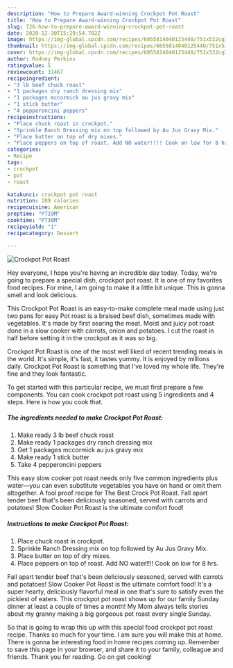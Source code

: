 ```yaml
---
description: "How to Prepare Award-winning Crockpot Pot Roast"
title: "How to Prepare Award-winning Crockpot Pot Roast"
slug: 726-how-to-prepare-award-winning-crockpot-pot-roast
date: 2020-12-30T15:29:54.782Z
image: https://img-global.cpcdn.com/recipes/6055814040125440/751x532cq70/crockpot-pot-roast-recipe-main-photo.jpg
thumbnail: https://img-global.cpcdn.com/recipes/6055814040125440/751x532cq70/crockpot-pot-roast-recipe-main-photo.jpg
cover: https://img-global.cpcdn.com/recipes/6055814040125440/751x532cq70/crockpot-pot-roast-recipe-main-photo.jpg
author: Rodney Perkins
ratingvalue: 5
reviewcount: 31467
recipeingredient:
- "3 lb beef chuck roast"
- "1 packages dry ranch dressing mix"
- "1 packages mccormick au jus gravy mix"
- "1 stick butter"
- "4 pepperoncini peppers"
recipeinstructions:
- "Place chuck roast in crockpot."
- "Sprinkle Ranch Dressing mix on top followed by Au Jus Gravy Mix."
- "Place butter on top of dry mixes."
- "Place peppers on top of roast. Add NO water!!!! Cook on low for 8 hrs."
categories:
- Recipe
tags:
- crockpot
- pot
- roast

katakunci: crockpot pot roast 
nutrition: 289 calories
recipecuisine: American
preptime: "PT19M"
cooktime: "PT30M"
recipeyield: "1"
recipecategory: Dessert

---
```



![Crockpot Pot Roast](https://img-global.cpcdn.com/recipes/6055814040125440/751x532cq70/crockpot-pot-roast-recipe-main-photo.jpg)

Hey everyone, I hope you're having an incredible day today. Today, we're going to prepare a special dish, crockpot pot roast. It is one of my favorites food recipes. For mine, I am going to make it a little bit unique. This is gonna smell and look delicious.

This Crockpot Pot Roast is an easy-to-make complete meal made using just two pans for easy Pot roast is a braised beef dish, sometimes made with vegetables. It&#39;s made by first searing the meat. Moist and juicy pot roast done in a slow cooker with carrots, onion and potatoes. I cut the roast in half before setting it in the crockpot as it was so big.

Crockpot Pot Roast is one of the most well liked of recent trending meals in the world. It's simple, it's fast, it tastes yummy. It is enjoyed by millions daily. Crockpot Pot Roast is something that I've loved my whole life. They're fine and they look fantastic.


To get started with this particular recipe, we must first prepare a few components. You can cook crockpot pot roast using 5 ingredients and 4 steps. Here is how you cook that.

<!--inarticleads1-->

##### The ingredients needed to make Crockpot Pot Roast:

1. Make ready 3 lb beef chuck roast
1. Make ready 1 packages dry ranch dressing mix
1. Get 1 packages mccormick au jus gravy mix
1. Make ready 1 stick butter
1. Take 4 pepperoncini peppers


This easy slow cooker pot roast needs only five common ingredients plus water—you can even substitute vegetables you have on hand or omit them altogether. A fool proof recipe for The Best Crock Pot Roast. Fall apart tender beef that&#39;s been deliciously seasoned, served with carrots and potatoes! Slow Cooker Pot Roast is the ultimate comfort food! 

<!--inarticleads2-->

##### Instructions to make Crockpot Pot Roast:

1. Place chuck roast in crockpot.
1. Sprinkle Ranch Dressing mix on top followed by Au Jus Gravy Mix.
1. Place butter on top of dry mixes.
1. Place peppers on top of roast. Add NO water!!!! Cook on low for 8 hrs.


Fall apart tender beef that&#39;s been deliciously seasoned, served with carrots and potatoes! Slow Cooker Pot Roast is the ultimate comfort food! It&#39;s a super hearty, deliciously flavorful meal in one that&#39;s sure to satisfy even the pickiest of eaters. This crockpot pot roast shows up for our family Sunday dinner at least a couple of times a month! My Mom always tells stories about my granny making a big gorgeous pot roast every single Sunday. 

So that is going to wrap this up with this special food crockpot pot roast recipe. Thanks so much for your time. I am sure you will make this at home. There is gonna be interesting food in home recipes coming up. Remember to save this page in your browser, and share it to your family, colleague and friends. Thank you for reading. Go on get cooking!
